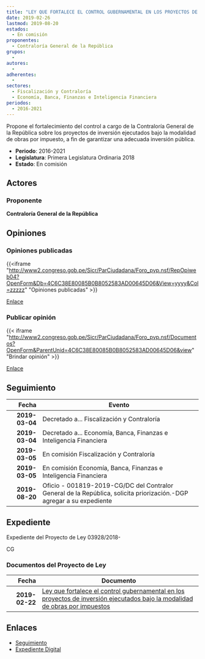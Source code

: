 ```yaml
---
title: "LEY QUE FORTALECE EL CONTROL GUBERNAMENTAL EN LOS PROYECTOS DE INVERSIÓN EJECUTADOS BAJO LA MODALIDAD DE OBRAS POR IMPUESTO"
date: 2019-02-26
lastmod: 2019-08-20
estados: 
  - En comisión
proponentes: 
  - Contraloría General de la República
grupos: 
  - 
autores: 
  - 
adherentes: 
  - 
sectores: 
  - Fiscalización y Contraloría
  - Economía, Banca, Finanzas e Inteligencia Financiera
periodos: 
  - 2016-2021
---
```


Propone el fortalecimiento del control a cargo de la Contraloría General de la República sobre los proyectos de inversión ejecutados bajo la modalidad de obras por impuesto, a fin de garantizar una adecuada inversión pública.

- **Periodo**: 2016-2021
- **Legislatura**: Primera Legislatura Ordinaria 2018
- **Estado**: En comisión

## Actores

### Proponente

**Contraloría General de la República**


## Opiniones

### Opiniones publicadas

{{<iframe "http://www2.congreso.gob.pe/Sicr/ParCiudadana/Foro_pvp.nsf/RepOpiweb04?OpenForm&Db=4C6C38E80085B0B8052583AD00645D06&View=yyyy&Col=zzzzz" "Opiniones publicadas" >}}

[Enlace](http://www2.congreso.gob.pe/Sicr/ParCiudadana/Foro_pvp.nsf/RepOpiweb04?OpenForm&Db=4C6C38E80085B0B8052583AD00645D06&View=yyyy&Col=zzzzz)
### Publicar opinión

{{< iframe "http://www2.congreso.gob.pe/Sicr/ParCiudadana/Foro_pvp.nsf/Documentos?OpenForm&ParentUnid=4C6C38E80085B0B8052583AD00645D06&view" "Brindar opinión" >}}

[Enlace](http://www2.congreso.gob.pe/Sicr/ParCiudadana/Foro_pvp.nsf/Documentos?OpenForm&ParentUnid=4C6C38E80085B0B8052583AD00645D06&view)

## Seguimiento

| Fecha | Evento |
|------:|--------|
| **2019-03-04** | Decretado a... Fiscalización y Contraloría|
| **2019-03-04** | Decretado a... Economía, Banca, Finanzas e Inteligencia Financiera|
| **2019-03-05** | En comisión Fiscalización y Contraloría|
| **2019-03-05** | En comisión Economía, Banca, Finanzas e Inteligencia Financiera|
| **2019-08-20** | Oficio - 001819-2019-CG/DC del Contralor General de la República, solicita priorización.-DGP agregar a su expediente|


## Expediente

Expediente del Proyecto de Ley 03928/2018-

CG


### Documentos del Proyecto de Ley

| Fecha | Documento |
|------:|--------|
| **2019-02-22** | [Ley que fortalece el control gubernamental en los proyectos de inversión ejecutados bajo la modalidad de obras por impuestos](http://www.leyes.congreso.gob.pe/Documentos/2016_2021/Proyectos_de_Ley_y_de_Resoluciones_Legislativas/PL0392820190222.pdf) |

## Enlaces 

- [Seguimiento](http://www2.congreso.gob.pehttp://www2.congreso.gob.pe/Sicr/TraDocEstProc/CLProLey2016.nsf/f7fff46988ca05b1052578e100829cc7/3a6a88a2fc5017b1052583ad00633c10?OpenDocument)
- [Expediente Digital](http://www2.congreso.gob.pehttp://www2.congreso.gob.pe/Sicr/TraDocEstProc/CLProLey2016.nsf/f7fff46988ca05b1052578e100829cc7/3a6a88a2fc5017b1052583ad00633c10?OpenDocument&Click=05257FB7005EB655.eb71d0cf91d8294e05256cdf006b5706/$Body/0.1C6C)
